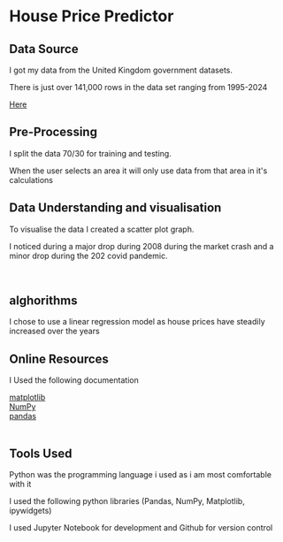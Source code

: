 <h1>House Price Predictor</h1>
<h2>Data Source</h2>
<p>I got my data from the United Kingdom government datasets.</p>
<p>There is just over 141,000 rows in the data set ranging from 1995-2024</p>
<a href="https://www.gov.uk/government/statistical-data-sets/uk-house-price-index-data-downloads-january-2024">Here</a>
<br />
<h2>Pre-Processing</h2>
<p>I split the data 70/30 for training and testing.</p>
<p>When the user selects an area it will only use data from that area in it's calculations</p>
<h2>Data Understanding and visualisation</h2>
<p>To visualise the data I created a scatter plot graph.</p>
<p>I noticed during a major drop during 2008 during the market crash and a minor drop during the 202 covid pandemic.</p>
<br />
<h2>alghorithms</h2>
<p>I chose to use a linear regression model as house prices have steadily increased over the years</p>
<h2>Online Resources</h2>
<p>I Used the following documentation</p>
<a href="https://matplotlib.org/3.5.3/api/_as_gen/matplotlib.pyplot.html">matplotlib</a>
<br />
<a href="https://www.google.com/url?sa=t&source=web&rct=j&opi=89978449&url=https://numpy.org/doc/&ved=2ahUKEwiKkpzFiKqJAxWZXEEAHYicNEcQFnoECB0QAQ&usg=AOvVaw2a_3m0ZLpgxN-0uzQZP6YA">NumPy</a>
<br />
<a href="https://pandas.pydata.org/docs/">pandas</a>
<br />
<br />
<h2>Tools Used</h2>
<p>Python was the programming language i used as i am most comfortable with it </p>
<p>I used the following python libraries (Pandas, NumPy, Matplotlib, ipywidgets)</p>
<p>I used Jupyter Notebook for development and Github for version control</p>
